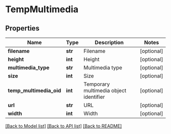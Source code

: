 # TempMultimedia

## Properties
Name | Type | Description | Notes
------------ | ------------- | ------------- | -------------
**filename** | **str** | Filename | [optional] 
**height** | **int** | Height | [optional] 
**multimedia_type** | **str** | Multimedia type | [optional] 
**size** | **int** | Size | [optional] 
**temp_multimedia_oid** | **int** | Temporary multimedia object identifier | [optional] 
**url** | **str** | URL | [optional] 
**width** | **int** | Width | [optional] 

[[Back to Model list]](../README.md#documentation-for-models) [[Back to API list]](../README.md#documentation-for-api-endpoints) [[Back to README]](../README.md)


